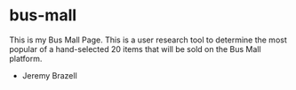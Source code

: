 # bus-mall

This is my Bus Mall Page.
This is a user research tool to determine the most popular of a hand-selected 20 items that will be sold on the Bus Mall platform.

- Jeremy Brazell
